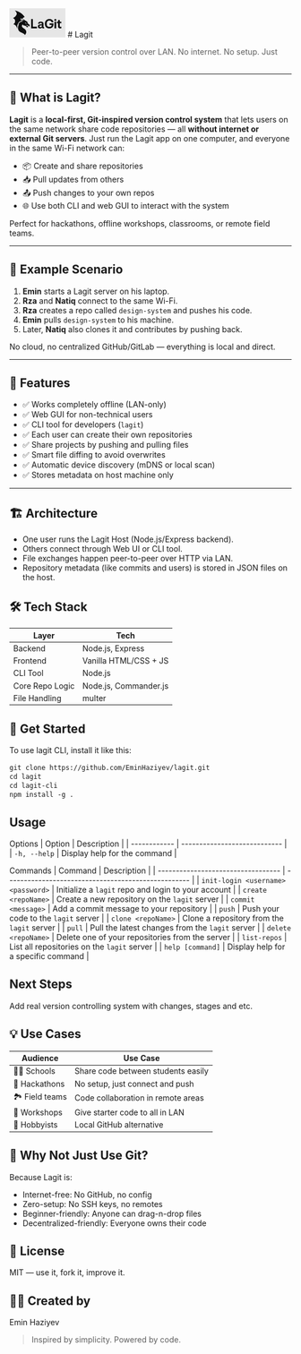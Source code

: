 <img src="http://raw.githubusercontent.com/EminHaziyev/lagit/refs/heads/main/public/logo.png" width="100px">
# Lagit

> Peer-to-peer version control over LAN. No internet. No setup. Just code.

---

## 🧠 What is Lagit?

**Lagit** is a **local-first, Git-inspired version control system** that lets users on the same network share code repositories — all **without internet or external Git servers**. Just run the Lagit app on one computer, and everyone in the same Wi-Fi network can:

- 📦 Create and share repositories
- 📥 Pull updates from others
- 📤 Push changes to your own repos
- 🌐 Use both CLI and web GUI to interact with the system

Perfect for hackathons, offline workshops, classrooms, or remote field teams.

---

## 📸 Example Scenario

1. **Emin** starts a Lagit server on his laptop.
2. **Rza** and **Natiq** connect to the same Wi-Fi.
3. **Rza** creates a repo called `design-system` and pushes his code.
4. **Emin** pulls `design-system` to his machine.
5. Later, **Natiq** also clones it and contributes by pushing back.

No cloud, no centralized GitHub/GitLab — everything is local and direct.

---

## 🔧 Features

- ✅ Works completely offline (LAN-only)
- ✅ Web GUI for non-technical users
- ✅ CLI tool for developers (`lagit`)
- ✅ Each user can create their own repositories
- ✅ Share projects by pushing and pulling files
- ✅ Smart file diffing to avoid overwrites
- ✅ Automatic device discovery (mDNS or local scan)
- ✅ Stores metadata on host machine only

---


## 🏗️ Architecture
- One user runs the Lagit Host (Node.js/Express backend).
- Others connect through Web UI or CLI tool.
- File exchanges happen peer-to-peer over HTTP via LAN.
- Repository metadata (like commits and users) is stored in JSON files on the host.


## 🛠 Tech Stack
| Layer           | Tech                                          |
| --------------- | --------------------------------------------- |
| Backend         | Node.js, Express                              |
| Frontend        | Vanilla HTML/CSS + JS                         |
| CLI Tool        | Node.js                                       |
| Core Repo Logic | Node.js, Commander.js                         |
| File Handling   | multer                                        |



## 🚀 Get Started
To use lagit CLI, install it like this:
```
git clone https://github.com/EminHaziyev/lagit.git
cd lagit
cd lagit-cli
npm install -g .
```

## Usage
Options
| Option       | Description                  |
| ------------ | ---------------------------- |
| `-h, --help` | Display help for the command |


Commands
| Command                            | Description                                         |
| ---------------------------------- | --------------------------------------------------- |
| `init-login <username> <password>` | Initialize a `lagit` repo and login to your account |
| `create <repoName>`                | Create a new repository on the `lagit` server       |
| `commit <message>`                 | Add a commit message to your repository             |
| `push`                             | Push your code to the `lagit` server                |
| `clone <repoName>`                 | Clone a repository from the `lagit` server          |
| `pull`                             | Pull the latest changes from the `lagit` server     |
| `delete <repoName>`                | Delete one of your repositories from the server     |
| `list-repos`                       | List all repositories on the `lagit` server         |
| `help [command]`                   | Display help for a specific command                 |

## Next Steps
Add real version controlling system with changes, stages and etc.

## 💡 Use Cases
| Audience        | Use Case                           |
| --------------- | ---------------------------------- |
| 🧑‍🏫 Schools   | Share code between students easily |
| 🧪 Hackathons   | No setup, just connect and push    |
| 🏞️ Field teams | Code collaboration in remote areas |
| 🧪 Workshops    | Give starter code to all in LAN    |
| 🧙 Hobbyists    | Local GitHub alternative           |

## 🤔 Why Not Just Use Git?
Because Lagit is:

- Internet-free: No GitHub, no config
- Zero-setup: No SSH keys, no remotes
- Beginner-friendly: Anyone can drag-n-drop files
- Decentralized-friendly: Everyone owns their code

## 🪪 License
MIT — use it, fork it, improve it.

## 👨‍💻 Created by
Emin Haziyev
> Inspired by simplicity. Powered by code.
